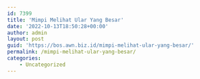 ```yaml
---
id: 7399
title: 'Mimpi Melihat Ular Yang Besar'
date: '2022-10-13T18:50:28+00:00'
author: admin
layout: post
guid: 'https://bos.awn.biz.id/mimpi-melihat-ular-yang-besar/'
permalink: /mimpi-melihat-ular-yang-besar/
categories:
    - Uncategorized
---
```


